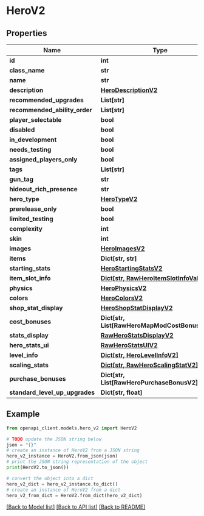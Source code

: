 # HeroV2


## Properties

Name | Type | Description | Notes
------------ | ------------- | ------------- | -------------
**id** | **int** |  | 
**class_name** | **str** |  | 
**name** | **str** |  | 
**description** | [**HeroDescriptionV2**](HeroDescriptionV2.md) |  | 
**recommended_upgrades** | **List[str]** |  | [optional] 
**recommended_ability_order** | **List[str]** |  | [optional] 
**player_selectable** | **bool** |  | 
**disabled** | **bool** |  | 
**in_development** | **bool** |  | 
**needs_testing** | **bool** |  | 
**assigned_players_only** | **bool** |  | 
**tags** | **List[str]** |  | [optional] 
**gun_tag** | **str** |  | [optional] 
**hideout_rich_presence** | **str** |  | [optional] 
**hero_type** | [**HeroTypeV2**](HeroTypeV2.md) |  | [optional] 
**prerelease_only** | **bool** |  | [optional] 
**limited_testing** | **bool** |  | 
**complexity** | **int** |  | 
**skin** | **int** |  | 
**images** | [**HeroImagesV2**](HeroImagesV2.md) |  | 
**items** | **Dict[str, str]** |  | 
**starting_stats** | [**HeroStartingStatsV2**](HeroStartingStatsV2.md) |  | 
**item_slot_info** | [**Dict[str, RawHeroItemSlotInfoValueV2]**](RawHeroItemSlotInfoValueV2.md) |  | 
**physics** | [**HeroPhysicsV2**](HeroPhysicsV2.md) |  | 
**colors** | [**HeroColorsV2**](HeroColorsV2.md) |  | 
**shop_stat_display** | [**HeroShopStatDisplayV2**](HeroShopStatDisplayV2.md) |  | 
**cost_bonuses** | **Dict[str, List[RawHeroMapModCostBonusesV2]]** |  | [optional] 
**stats_display** | [**RawHeroStatsDisplayV2**](RawHeroStatsDisplayV2.md) |  | 
**hero_stats_ui** | [**RawHeroStatsUIV2**](RawHeroStatsUIV2.md) |  | 
**level_info** | [**Dict[str, HeroLevelInfoV2]**](HeroLevelInfoV2.md) |  | 
**scaling_stats** | [**Dict[str, RawHeroScalingStatV2]**](RawHeroScalingStatV2.md) |  | 
**purchase_bonuses** | **Dict[str, List[RawHeroPurchaseBonusV2]]** |  | 
**standard_level_up_upgrades** | **Dict[str, float]** |  | 

## Example

```python
from openapi_client.models.hero_v2 import HeroV2

# TODO update the JSON string below
json = "{}"
# create an instance of HeroV2 from a JSON string
hero_v2_instance = HeroV2.from_json(json)
# print the JSON string representation of the object
print(HeroV2.to_json())

# convert the object into a dict
hero_v2_dict = hero_v2_instance.to_dict()
# create an instance of HeroV2 from a dict
hero_v2_from_dict = HeroV2.from_dict(hero_v2_dict)
```
[[Back to Model list]](../README.md#documentation-for-models) [[Back to API list]](../README.md#documentation-for-api-endpoints) [[Back to README]](../README.md)


